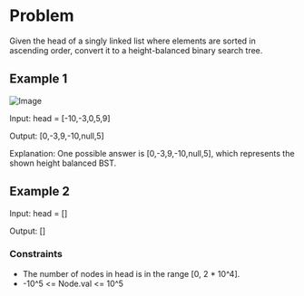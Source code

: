 # Problem

Given the head of a singly linked list where elements are sorted in ascending order, convert it to a height-balanced binary search tree.

## Example 1

![Image](https://assets.leetcode.com/uploads/2020/08/17/linked.jpg)

Input: head = [-10,-3,0,5,9]

Output: [0,-3,9,-10,null,5]

Explanation: One possible answer is [0,-3,9,-10,null,5], which represents the shown height balanced BST.

## Example 2

Input: head = []

Output: []
 
### Constraints

- The number of nodes in head is in the range [0, 2 * 10^4].
- -10^5 <= Node.val <= 10^5
